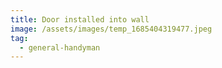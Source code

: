```yaml
---
title: Door installed into wall
image: /assets/images/temp_1685404319477.jpeg
tag:
  - general-handyman
---
```

